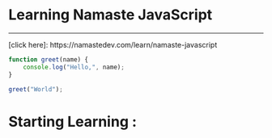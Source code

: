 # Learning Namaste JavaScript
<hr>
[click here]: https://namastedev.com/learn/namaste-javascript

```javascript
function greet(name) {
    console.log("Hello,", name);
}

greet("World");

```

# Starting Learning : 